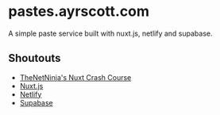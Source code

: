 # pastes.ayrscott.com

A simple paste service built with nuxt.js, netlify and supabase.

## Shoutouts

- [TheNetNinja's Nuxt Crash Course](https://www.youtube.com/playlist?list=PL4cUxeGkcC9haQlqdCQyYmL_27TesCGPC)
- [Nuxt.js](https://nuxt.com/)
- [Netlify](https://www.netlify.com/)
- [Supabase](https://supabase.com/)
